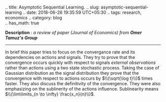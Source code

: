.. title: Asymptotic Sequential Learning.
.. slug: asymptotic-sequential-learning
.. date: 2018-06-26 19:35:59 UTC+05:30
.. tags: research, economics
.. category: blog 			
.. has_math: true

**Description** : _a review of paper (Journal of Economics) from ***Omer Tamuz's Group***_

***
<!-- TEASER_END -->

In brief this paper tries to focus on the convergance rate and its dependencies on actions and signals. They try to prove that the convergence occurs quickly with respect to signals *external observations* rather than actions using a two state stochastic process. Taking the case of Gaussian distribution as the signal distribution they prove that the convergence with respect to actions occurs by $\\(\sqrt{\log t}\\)$ times faster. They also discuss the definitivity of the convergence. 
They were also emphasizing on the sublinerity of the actions influence. Sublinearity means $\\(\lim\limits_{n \to \infty} \frac{x_n}{n}\\)$.

<h1><a href="http://tamuz.caltech.edu/papers/cascades.pdf"><i class="far fa-file-pdf"></i></a></h1>

